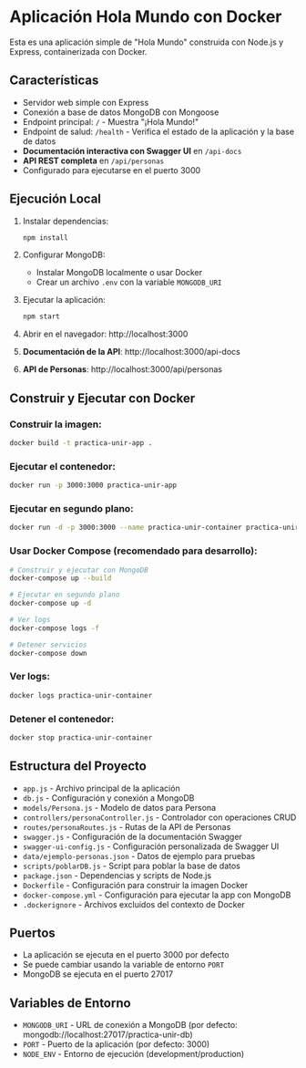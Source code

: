 # Aplicación Hola Mundo con Docker

Esta es una aplicación simple de "Hola Mundo" construida con Node.js y Express, containerizada con Docker.

## Características

- Servidor web simple con Express
- Conexión a base de datos MongoDB con Mongoose
- Endpoint principal: `/` - Muestra "¡Hola Mundo!"
- Endpoint de salud: `/health` - Verifica el estado de la aplicación y la base de datos
- **Documentación interactiva con Swagger UI** en `/api-docs`
- **API REST completa** en `/api/personas`
- Configurado para ejecutarse en el puerto 3000

## Ejecución Local

1. Instalar dependencias:
   ```bash
   npm install
   ```

2. Configurar MongoDB:
   - Instalar MongoDB localmente o usar Docker
   - Crear un archivo `.env` con la variable `MONGODB_URI`

3. Ejecutar la aplicación:
   ```bash
   npm start
   ```

4. Abrir en el navegador: http://localhost:3000
5. **Documentación de la API**: http://localhost:3000/api-docs
6. **API de Personas**: http://localhost:3000/api/personas

## Construir y Ejecutar con Docker

### Construir la imagen:
```bash
docker build -t practica-unir-app .
```

### Ejecutar el contenedor:
```bash
docker run -p 3000:3000 practica-unir-app
```

### Ejecutar en segundo plano:
```bash
docker run -d -p 3000:3000 --name practica-unir-container practica-unir-app
```

### Usar Docker Compose (recomendado para desarrollo):
```bash
# Construir y ejecutar con MongoDB
docker-compose up --build

# Ejecutar en segundo plano
docker-compose up -d

# Ver logs
docker-compose logs -f

# Detener servicios
docker-compose down
```

### Ver logs:
```bash
docker logs practica-unir-container
```

### Detener el contenedor:
```bash
docker stop practica-unir-container
```

## Estructura del Proyecto

- `app.js` - Archivo principal de la aplicación
- `db.js` - Configuración y conexión a MongoDB
- `models/Persona.js` - Modelo de datos para Persona
- `controllers/personaController.js` - Controlador con operaciones CRUD
- `routes/personaRoutes.js` - Rutas de la API de Personas
- `swagger.js` - Configuración de la documentación Swagger
- `swagger-ui-config.js` - Configuración personalizada de Swagger UI
- `data/ejemplo-personas.json` - Datos de ejemplo para pruebas
- `scripts/poblarDB.js` - Script para poblar la base de datos
- `package.json` - Dependencias y scripts de Node.js
- `Dockerfile` - Configuración para construir la imagen Docker
- `docker-compose.yml` - Configuración para ejecutar la app con MongoDB
- `.dockerignore` - Archivos excluidos del contexto de Docker

## Puertos

- La aplicación se ejecuta en el puerto 3000 por defecto
- Se puede cambiar usando la variable de entorno `PORT`
- MongoDB se ejecuta en el puerto 27017

## Variables de Entorno

- `MONGODB_URI` - URL de conexión a MongoDB (por defecto: mongodb://localhost:27017/practica-unir-db)
- `PORT` - Puerto de la aplicación (por defecto: 3000)
- `NODE_ENV` - Entorno de ejecución (development/production)
